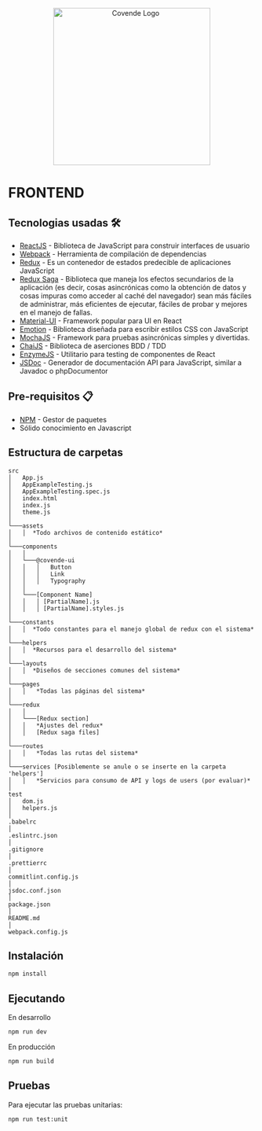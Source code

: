 <p style="text-align: center">
  <a href="https://covende.com/" target="blank">
    <img src="assets/images/Logo-CoVende.png" width="320" alt="Covende Logo" />
  </a>
</p>
  
# FRONTEND

## Tecnologias usadas 🛠️
* [ReactJS](https://reactjs.org) - Biblioteca de JavaScript para construir interfaces de usuario
* [Webpack](https://webpack.js.org) - Herramienta de compilación de dependencias
* [Redux](https://es.redux.js.org) - Es un contenedor de estados predecible de aplicaciones JavaScript
* [Redux Saga](https://redux-saga.js.org) - Biblioteca que maneja los efectos secundarios de la aplicación (es decir, cosas asincrónicas como la obtención de datos y cosas impuras como acceder al caché del navegador) sean más fáciles de administrar, más eficientes de ejecutar, fáciles de probar y mejores en el manejo de fallas.
* [Material-UI](https://material-ui.com/) - Framework popular para UI en React
* [Emotion](https://emotion.sh/docs/introduction) - Biblioteca diseñada para escribir estilos CSS con JavaScript
* [MochaJS](https://mochajs.org) - Framework para pruebas asincrónicas simples y divertidas.
* [ChaiJS](https://www.chaijs.com) - Biblioteca de aserciones BDD / TDD
* [EnzymeJS](https://enzymejs.github.io/enzyme/) - Utilitario para testing de componentes de React
* [JSDoc](https://jsdoc.app) - Generador de documentación API para JavaScript, similar a Javadoc o phpDocumentor



## Pre-requisitos 📋

* [NPM](https://www.npmjs.com) - Gestor de paquetes
* Sólido conocimiento en Javascript

## Estructura de carpetas

```
src
│   App.js
│   AppExampleTesting.js
│   AppExampleTesting.spec.js
│   index.html
│   index.js
│   theme.js
│
└───assets
│   │  *Todo archivos de contenido estático*
│
└───components
│   │
│   └───@covende-ui
│   │   │   Button
│   │   │   Link
│   │   │   Typography
│   │
│   └───[Component Name]
│   │   │ [PartialName].js
│   │   │ [PartialName].styles.js
│
└───constants
│   │  *Todo constantes para el manejo global de redux con el sistema*
│
└───helpers
│   │  *Recursos para el desarrollo del sistema*
│
└───layouts
│   │  *Diseños de secciones comunes del sistema*
│
└───pages
│   │   *Todas las páginas del sistema*
│
└───redux
│   │
│   └───[Redux section]
│   │   *Ajustes del redux*
│   │   [Redux saga files]
│
└───routes
│   │   *Todas las rutas del sistema*
│
└───services [Posiblemente se anule o se inserte en la carpeta 'helpers']
│   │   *Servicios para consumo de API y logs de users (por evaluar)*
│
test
│   dom.js
│   helpers.js
│
.babelrc
│
.eslintrc.json
│
.gitignore
│
.prettierrc
│
commitlint.config.js
│
jsdoc.conf.json
│
package.json
│
README.md
│
webpack.config.js
```

## Instalación
```sh
npm install
```

## Ejecutando
En desarrollo
```sh
npm run dev
```
En producción
```sh
npm run build
```

## Pruebas
Para ejecutar las pruebas unitarias:
```sh
npm run test:unit
```
